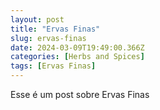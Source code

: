 ```yaml
---
layout: post
title: "Ervas Finas"
slug: ervas-finas
date: 2024-03-09T19:49:00.366Z
categories: [Herbs and Spices]
tags: [Ervas Finas]
---
```

Esse é um post sobre Ervas Finas